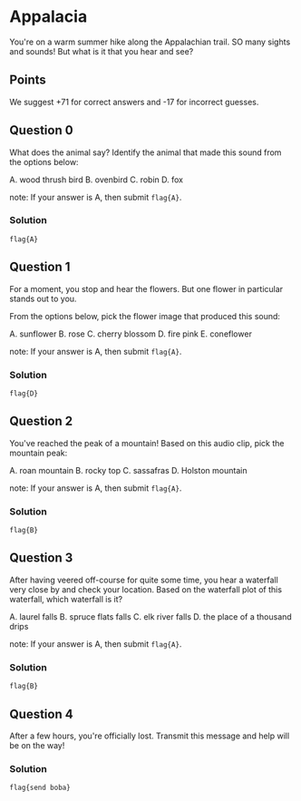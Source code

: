 # Appalacia

You're on a warm summer hike along the Appalachian trail. SO many sights and sounds! But what is it that you hear and see? 

## Points

We suggest +71 for correct answers and -17 for incorrect guesses.

## Question 0

What does the animal say? Identify the animal that made this sound from the options below:

A.  wood thrush bird
B.  ovenbird
C.  robin
D.  fox

note: If your answer is A, then submit `flag{A}`.

### Solution

`flag{A}`

## Question 1

For a moment, you stop and hear the flowers. But one flower in particular stands out to you. 

From the options below, pick the flower image that produced this sound:

A.  sunflower
B.  rose
C.  cherry blossom
D.  fire pink
E.  coneflower

note: If your answer is A, then submit `flag{A}`.

### Solution

`flag{D}`

## Question 2

You've reached the peak of a mountain! Based on this audio clip, pick the mountain peak:

A.  roan mountain 
B.  rocky top
C.  sassafras
D.  Holston mountain

note: If your answer is A, then submit `flag{A}`.

### Solution

`flag{B}`

## Question 3

After having veered off-course for quite some time, you hear a waterfall very close by and check your location.
Based on the waterfall plot of this waterfall, which waterfall is it?

A.  laurel falls
B.  spruce flats falls
C.  elk river falls
D.  the place of a thousand drips

note: If your answer is A, then submit `flag{A}`.

### Solution

`flag{B}`

## Question 4

After a few hours, you're officially lost. Transmit this message and help will be on the way!

### Solution

`flag{send boba}`

